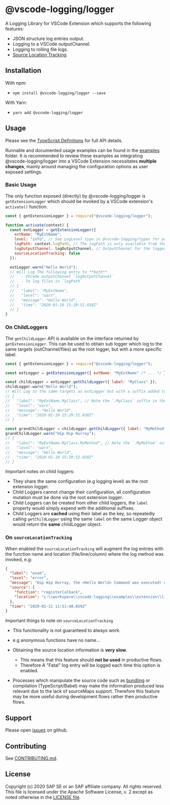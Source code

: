 # @vscode-logging/logger

A Logging Library for VSCode Extension which supports the following features:

- JSON structure log entries output.
- Logging to a VSCode outputChannel.
- Logging to rolling file logs.
- [Source Location Tracking](#on-sourcelocationtracking).

## Installation

With npm:

- `npm install @vscode-logging/logger --save`

With Yarn:

- `yarn add @vscode-logging/logger`

## Usage

Please see the [TypeScript Definitions](./api.d.ts) for full API details.

Runnable and documented usage examples can be found in the [examples](../../examples) folder.
It is recommended to review these examples as integrating @vscode-logging/logger into a
VSCode Extension necessitates **multiple changes**, mainly around managing the configuration options
as user exposed settings.

### Basic Usage

The only function exposed (directly) by @vscode-logging/logger is `getExtensionLogger` which
should be invoked by a VSCode extension's `activate()` function.

```javascript
const { getExtensionLogger } = require("@vscode-logging/logger");

function activate(context) {
  const extLogger = getExtensionLogger({
    extName: "MyExtName",
    level: "info", // See LogLevel type in @vscode-logging/types for possible logLevels
    logPath: context.logPath, // The logPath is only available from the `vscode.ExtensionContext`
    logOutputChannel: logOutputChannel, // OutputChannel for the logger
    sourceLocationTracking: false
  });

  extLogger.warn("Hello World");
  // Will Log The following entry to **both**
  //   - VSCode outputChannel `logOutputChannel`
  //   - To log files in `logPath`
  // {
  //   "label": "MyExtName",
  //   "level": "warn",
  //   "message": "Hello World",
  //   "time": "2020-01-10 15:29:52.038Z"
  // }
}
```

### On ChildLoggers

The `getChildLogger` API is available on the interface returned by `getExtensionLogger`.
This can be used to obtain sub logger which log to the same targets (outChannel/files) as
the root logger, but with a more specific label.

```javascript
const { getExtensionLogger } = require("@vscode-logging/logger");

const extLogger = getExtensionLogger({ extName: "MyExtName" /* ... */ });

const childLogger = extLogger.getChildLogger({ label: "MyClass" });
childLogger.warn("Hello World");
// Will Log to the same targets as extLogger but with a suffix added to the `label`
// {
//   "label": "MyExtName.MyClass", // Note the `.MyClass` suffix in the label
//   "level": "warn",
//   "message": "Hello World",
//   "time": "2020-01-10 15:29:52.038Z"
// }

const grandChildLogger = childLogger.getChildLogger({ label: "MyMethod" });
grandChildLogger.warn("Hip Hip Hurray");
// {
//   "label": "MyExtName.MyClass.MyMethod", // Note the `.MyMethod` suffix in the label
//   "level": "warn",
//   "message": "Hello World",
//   "time": "2020-01-10 15:30:52.038Z"
// }
```

Important notes on child loggers:

- They share the same configuration (e.g logging level) as the root extension logger.
- Child Loggers cannot change their configuration, all configuration mutation must be done
  via the root extension logger.
- Child Loggers can be created from other child loggers, the `label` property would simply
  expend with the additional suffixes.
- Child Loggers are **cached** using their label as the key, so repeatedly calling `getChildLogger`
  using the same `label` on the same Logger object would return the **same** childLogger object.

### On `sourceLocationTracking`

When enabled the `sourceLocationTracking` will augment the log entries with the function
name and location (file/line/column) where the log method was invoked, e.g:

```json
{
  "label": "osem",
  "level": "error",
  "message": "Hip Hip Hurray, the <Hello World> Command was executed! counter: <1>",
  "source": {
    "function": "registerCalback",
    "location": "c:\\workspace\\vscode-logging\\examples\\extension\\lib\\commands.js:21:19"
  },
  "time": "2020-01-11 11:51:48.659Z"
}
```

Important things to note on `sourceLocationTracking`

- This functionality is not guaranteed to always work.
- e.g anonymous functions have no name...

- Obtaining the source location information is **very slow**.

  - This means that this feature should **not be used** in productive flows.
  - Therefore A "Fatal" log entry will be logged each time this option is enabled.

- Processes which manipulate the source code such as [bundling][vscode-bundling] or compilation (TypeScript/Babel)
  may make the information produced less relevant due to the lack of sourceMaps support.
  Therefore this feature may be more useful during development flows rather then productive flows.

[vscode-bundling]: https://code.visualstudio.com/api/working-with-extensions/bundling-extension

## Support

Please open [issues](https://github.com/SAP/vscode-logging/issues) on github.

## Contributing

See [CONTRIBUTING.md](./CONTRIBUTING.md).

## License

Copyright (c) 2020 SAP SE or an SAP affiliate company. All rights reserved.
This file is licensed under the Apache Software License, v. 2 except as noted otherwise in the [LICENSE file](../../LICENSE).
